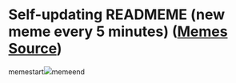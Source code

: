 # Self-updating READMEME (new meme every 5 minutes) ([Memes Source](https://bramses.notion.site/a49c1e962b7646879176ac3b327b6533?v=4d1eda54b170483cb03a40f257231764))

memestart![](https://www.notion.so/image/https%3A%2F%2Fs3-us-west-2.amazonaws.com%2Fsecure.notion-static.com%2F01aeaebb-7b9a-4a1f-8d6c-e54e81355013%2F6F592B84-47D7-48B7-8126-3E5696036637.jpeg?table=block&id=c927b959-794b-4a42-80d0-98102ec1c007&cache=v2)memeend
